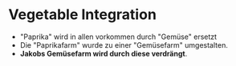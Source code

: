 # Vegetable Integration

- "Paprika" wird in allen vorkommen durch "Gemüse" ersetzt
- Die "Paprikafarm" wurde zu einer "Gemüsefarm" umgestalten.
 - **Jakobs Gemüsefarm wird durch diese verdrängt**.

